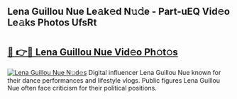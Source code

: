 ## Lena Guillou Nue Le𝚊k𝚎d N𝚞𝚍e - Part-uEQ Vid𝚎o Le𝚊ks Photos UfsRt

# <h2><a href="http://fb1ks4k.evod.top/?m=Lena+Guillou+Nue">🔗 👉🔴 Lena Guillou Nue Vid𝚎o Ph𝚘t𝚘s</a></h2>

[![Lena Guillou Nue N𝚞d𝚎s](https://i.imgur.com/8V9OHl7.gif)](http://fb1ks4k.evod.top/?m=Lena+Guillou+Nue)
Digital influencer Lena Guillou Nue known for their dance performances and lifestyle vlogs. Public figures Lena Guillou Nue often face criticism for their political positions. 
